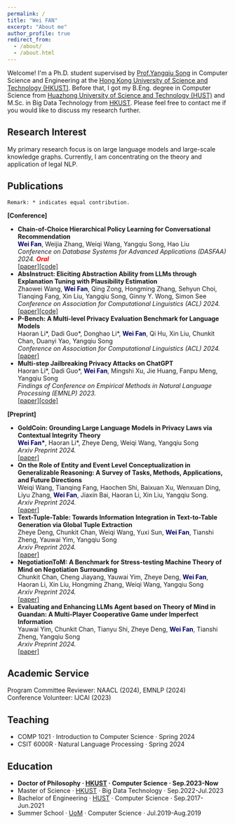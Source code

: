 ```yaml
---
permalink: /
title: "Wei FAN"
excerpt: "About me"
author_profile: true
redirect_from: 
  - /about/
  - /about.html
---
```


Welcome! I'm a Ph.D. student supervised by [Prof.Yangqiu Song](https://www.cse.ust.hk/~yqsong/) in Computer Science and Engineering at the [Hong Kong University of Science and Technology (HKUST)](https://hkust.edu.hk/). Before that, I got my B.Eng. degree in Computer Science from [Huazhong University of Science and Technology (HUST)](https://hust.edu.cn/) and M.Sc. in Big Data Technology from [HKUST]((https://hkust.edu.hk/)). Please feel free to contact me if you would like to discuss my research further.

## Research Interest
My primary research focus is on large language models and large-scale knowledge graphs. Currently, I am concentrating on the theory and application of legal NLP.

## Publications

`Remark: * indicates equal contribution.`

**[Conference]**
- **Chain-of-Choice Hierarchical Policy Learning for Conversational Recommendation**
  <br>**<font color="#000066">Wei Fan</font>**, Weijia Zhang, Weiqi Wang, Yangqiu Song, Hao Liu
  <br>*Conference on Database Systems for Advanced Applications (DASFAA) 2024.* ***<font color="#FF0000">Oral</font>***
  <br>[[paper]](https://arxiv.org/abs/2310.17922)[[code]](https://github.com/AlexFanw/CoCHPL)
- **AbsInstruct: Eliciting Abstraction Ability from LLMs through Explanation Tuning with Plausibility Estimation**
  <br>Zhaowei Wang, **<font color="#000066">Wei Fan</font>**, Qing Zong, Hongming Zhang, Sehyun Choi, Tianqing Fang, Xin Liu, Yangqiu Song, Ginny Y. Wong, Simon See
  <br>*Conference on Association for Computational Linguistics (ACL) 2024.*
  <br>[[paper]](https://arxiv.org/abs/2402.10646)[[code]](https://github.com/HKUST-KnowComp/AbsInstruct)
- **P-Bench: A Multi-level Privacy Evaluation Benchmark for Language Models**
  <br>Haoran Li\*, Dadi Guo\*, Donghao Li\*, **<font color="#000066">Wei Fan</font>**, Qi Hu, Xin Liu, Chunkit Chan, Duanyi Yao, Yangqiu Song
  <br>*Conference on Association for Computational Linguistics (ACL) 2024.*
  <br>[[paper]](https://arxiv.org/abs/2311.04044)
- **Multi-step Jailbreaking Privacy Attacks on ChatGPT**
  <br>Haoran Li\*, Dadi Guo\*, **<font color="#000066">Wei Fan</font>**, Mingshi Xu, Jie Huang, Fanpu Meng, Yangqiu Song
  <br>*Findings of Conference on Empirical Methods in Natural Language Processing (EMNLP) 2023.*
  <br>[[paper]](https://arxiv.org/abs/2304.05197)[[code]](https://github.com/HKUST-KnowComp/LLM-Multistep-Jailbreak)



**[Preprint]**

- **GoldCoin: Grounding Large Language Models in Privacy Laws via Contextual Integrity Theory**
  <br>**<font color="#000066">Wei Fan*</font>**, Haoran Li\*, Zheye Deng, Weiqi Wang, Yangqiu Song
  <br>*Arxiv Preprint 2024.*
  <br>[[paper]](https://arxiv.org/abs/2406.11149)
- **On the Role of Entity and Event Level Conceptualization in Generalizable Reasoning: A Survey of Tasks, Methods, Applications, and Future Directions**
  <br>Weiqi Wang, Tianqing Fang, Haochen Shi, Baixuan Xu, Wenxuan Ding, Liyu Zhang, **<font color="#000066">Wei Fan</font>**, Jiaxin Bai, Haoran Li, Xin Liu, Yangqiu Song.
  <br>*Arxiv Preprint 2024.*
  <br>[[paper]](https://arxiv.org/pdf/2406.10885)
- **Text-Tuple-Table: Towards Information Integration in Text-to-Table Generation via Global Tuple Extraction**
  <br>Zheye Deng, Chunkit Chan, Weiqi Wang, Yuxi Sun, **<font color="#000066">Wei Fan</font>**, Tianshi Zheng, Yauwai Yim, Yangqiu Song
  <br>*Arxiv Preprint 2024.*
  <br>[[paper]](https://arxiv.org/abs/2404.14215)
- **NegotiationToM: A Benchmark for Stress-testing Machine Theory of Mind on Negotiation Surrounding**
  <br>Chunkit Chan, Cheng Jiayang, Yauwai Yim, Zheye Deng, **<font color="#000066">Wei Fan</font>**, Haoran Li, Xin Liu, Hongming Zhang, Weiqi Wang, Yangqiu Song
  <br>*Arxiv Preprint 2024.*
  <br>[[paper]](https://arxiv.org/abs/2404.13627)
- **Evaluating and Enhancing LLMs Agent based on Theory of Mind in Guandan: A Multi-Player Cooperative Game under Imperfect Information**
  <br>Yauwai Yim, Chunkit Chan, Tianyu Shi, Zheye Deng, **<font color="#000066">Wei Fan</font>**, Tianshi Zheng, Yangqiu Song
  <br>*Arxiv Preprint 2024.*
  <br>[[paper]](https://arxiv.org/abs/2408.02559)

## Academic Service
Program Committee Reviewer: NAACL (2024), EMNLP (2024)
<br>Conference Volunteer: IJCAI (2023)

## Teaching
- COMP 1021 · Introduction to Computer Science · Spring 2024
- CSIT 6000R · Natural Language Processing · Spring 2024

## Education

-  **Doctor of Philosophy · [HKUST](https://hkust.edu.hk/) · Computer Science · Sep.2023-Now**
-  Master of Science · [HKUST](https://hkust.edu.hk/) · Big Data Technology · Sep.2022-Jul.2023
-  Bachelor of Engineering · [HUST](https://hust.edu.cn/) · Computer Science · Sep.2017-Jun.2021
-  Summer School · [UoM](https://www.manchester.ac.uk/) · Computer Science · Jul.2019-Aug.2019


<script type='text/javascript' id='clustrmaps' src='//cdn.clustrmaps.com/map_v2.js?cl=ffffff&w=350&t=m&d=JH7LPAxuPOUwmpB8ZB01Fa168e4WMQg10LG3FtRaggk&co=4b98ce&cmo=3acc3a&cmn=ff5353&ct=ffffff'></script>